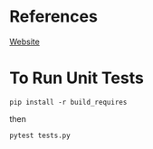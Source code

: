 # References
[Website](https://ruslanspivak.com/lsbasi-part1/)

# To Run Unit Tests

    pip install -r build_requires

then

    pytest tests.py

